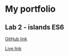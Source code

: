 # My portfolio
## Lab 2 - islands ES6
[GitHub link](https://github.com/TiboVermeire/Lab2)

[Live link](https://dev-lab2.vercel.app/)